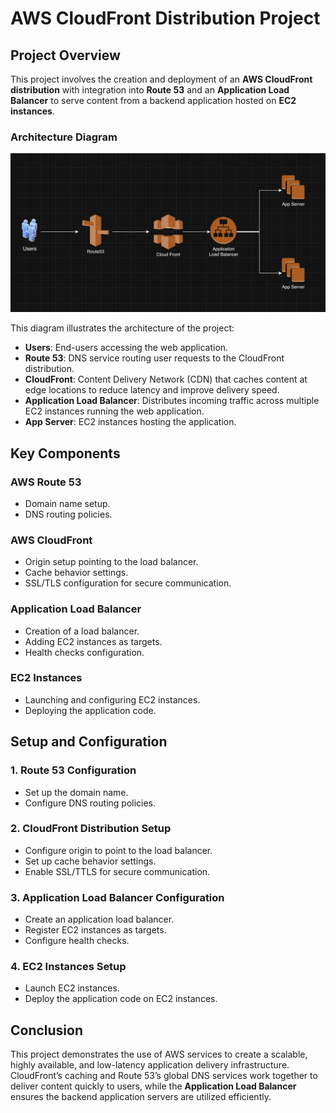 # AWS CloudFront Distribution Project

## Project Overview

This project involves the creation and deployment of an **AWS CloudFront distribution** with integration into **Route 53** and an **Application Load Balancer** to serve content from a backend application hosted on **EC2 instances**.

### Architecture Diagram

![Architecture Diagram](architecture-diagram.jpg)

This diagram illustrates the architecture of the project:

- **Users**: End-users accessing the web application.
- **Route 53**: DNS service routing user requests to the CloudFront distribution.
- **CloudFront**: Content Delivery Network (CDN) that caches content at edge locations to reduce latency and improve delivery speed.
- **Application Load Balancer**: Distributes incoming traffic across multiple EC2 instances running the web application.
- **App Server**: EC2 instances hosting the application.

## Key Components

### AWS Route 53
- Domain name setup.
- DNS routing policies.

### AWS CloudFront
- Origin setup pointing to the load balancer.
- Cache behavior settings.
- SSL/TLS configuration for secure communication.

### Application Load Balancer
- Creation of a load balancer.
- Adding EC2 instances as targets.
- Health checks configuration.

### EC2 Instances
- Launching and configuring EC2 instances.
- Deploying the application code.

## Setup and Configuration

### 1. Route 53 Configuration
   - Set up the domain name.
   - Configure DNS routing policies.

### 2. CloudFront Distribution Setup
   - Configure origin to point to the load balancer.
   - Set up cache behavior settings.
   - Enable SSL/TTLS for secure communication.

### 3. Application Load Balancer Configuration
   - Create an application load balancer.
   - Register EC2 instances as targets.
   - Configure health checks.

### 4. EC2 Instances Setup
   - Launch EC2 instances.
   - Deploy the application code on EC2 instances.

## Conclusion

This project demonstrates the use of AWS services to create a scalable, highly available, and low-latency application delivery infrastructure. CloudFront’s caching and Route 53’s global DNS services work together to deliver content quickly to users, while the **Application Load Balancer** ensures the backend application servers are utilized efficiently.
